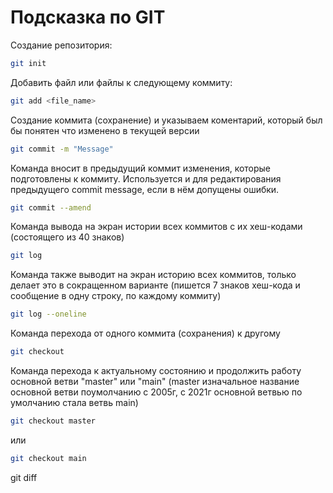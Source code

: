 # Подсказка по GIT
Создание репозитория:
```sh
git init
```
Добавить файл или файлы к следующему коммиту:
```sh
git add <file_name>
```
Создание коммита (сохранение) и указываем коментарий, который был бы понятен что изменено в текущей версии
```sh
git commit -m "Message"
```
Команда вносит в предыдущий коммит изменения, которые подготовлены к коммиту. Используется и для редактирования предыдущего commit message, если в нём допущены ошибки.
```sh
git commit --amend
```
Команда вывода на экран истории всех коммитов с их хеш-кодами (состоящего из 40 знаков)
```sh
git log
```
Команда также выводит на экран историю всех коммитов, только делает это в сокращенном варианте (пишется 7 знаков хеш-кода и сообщение в одну строку, по каждому коммиту)
```sh
git log --oneline
```
Команда перехода от одного коммита (сохранения) к другому
```sh
git checkout
```
Команда перехода к актуальному состоянию и продолжить работу основной ветви "master" или "main" (master изначальное название основной ветви поумолчанию с 2005г, с 2021г основной ветвью по умолчанию стала ветвь main)
```sh
git checkout master
```
 или
```sh
git checkout main
```
git diff

